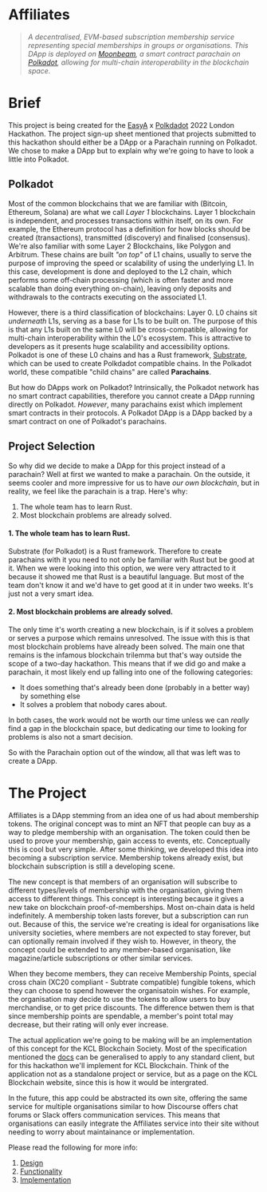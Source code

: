 # Affiliates
> *A decentralised, EVM-based subscription membership service representing special memberships in groups or organisations. This DApp is deployed on [Moonbeam](https://moonbeam.network), a smart contract parachain on [Polkadot](https://polkadot.network), allowing for multi-chain interoperability in the blockchain space.*

# Brief
This project is being created for the [EasyA](https://easya.io) x [Polkdadot](https://polkadot.network) 2022 London Hackathon. The project sign-up sheet mentioned that projects submitted to this hackathon should either be a DApp or a Parachain running on Polkadot. We chose to make a DApp but to explain why we're going to have to look a little into Polkadot.

## Polkadot
Most of the common blockchains that we are familiar with (Bitcoin, Ethereum, Solana) are what we call *Layer 1* blockchains. Layer 1 blockchain is independent, and processes transactions within itself, on its own. For example, the Ethereum protocol has a definition for how blocks should be created (transactions), transmitted (discovery) and finalised (consensus). We're also familiar with some Layer 2 Blockchains, like Polygon and Arbitrum. These chains are built *"on top"* of L1 chains, usually to serve the purpose of improving the speed or scalability of using the underlying L1. In this case, development is done and deployed to the L2 chain, which performs some off-chain processing (which is often faster and more scalable than doing everything on-chain), leaving only deposits and withdrawals to the contracts executing on the associated L1.

However, there is a third classification of blockchains: Layer 0. L0 chains sit *underneath* L1s, serving as a base for L1s to be built on. The purpose of this is that any L1s built on the same L0 will be cross-compatible, allowing for multi-chain interoperability within the L0's ecosystem. This is attractive to developers as it presents huge scalability and accessibility options. Polkadot is one of these L0 chains and has a Rust framework, [Substrate](https://substrate.io/), which can be used to create Polkdadot compatible chains. In the Polkadot world, these compatible "child chains" are called **Parachains**.

But how do DApps work on Polkadot? Intrinsically, the Polkadot network has no smart contract capabilities, therefore you cannot create a DApp running directly on Polkadot. *However*, many parachains exist which implement smart contracts in their protocols. A Polkadot DApp is a DApp backed by a smart contract on one of Polkadot's parachains.

## Project Selection
So why did we decide to make a DApp for this project instead of a parachain? Well at first we wanted to make a parachain. On the outside, it seems cooler and more impressive for us to have *our own blockchain*, but in reality, we feel like the parachain is a trap. Here's why:

1. The whole team has to learn Rust.
2. Most blockchain problems are already solved.

#### 1. The whole team has to learn Rust.
Substrate (for Polkadot) is a Rust framework. Therefore to create parachains with it you need to not only be familiar with Rust but be good at it. When we were looking into this option, we were very attracted to it because it showed me that Rust is a beautiful language. But most of the team don't know it and we'd have to get good at it in under two weeks. It's just not a very smart idea.

#### 2. Most blockchain problems are already solved.
The only time it's worth creating a new blockchain, is if it solves a problem or serves a purpose which remains unresolved. The issue with this is that most blockchain problems have already been solved. The main one that remains is the infamous blockchain trilemma but that's way outside the scope of a two-day hackathon. This means that if we did go and make a parachain, it most likely end up falling into one of the following categories:

- It does something that's already been done (probably in a better way) by something else
- It solves a problem that nobody cares about.

In both cases, the work would not be worth our time unless we can *really* find a gap in the blockchain space, but dedicating our time to looking for problems is also not a smart decision.

So with the Parachain option out of the window, all that was left was to create a DApp.

# The Project
Affiliates is a DApp stemming from an idea one of us had about membership tokens. The original concept was to mint an NFT that people can buy as a way to pledge membership with an organisation. The token could then be used to prove your membership, gain access to events, etc. Conceptually this is cool but very simple. After some thinking, we developed this idea into becoming a subscription service. Membership tokens already exist, but blockchain subscription is still a developing scene.

The new concept is that members of an organisation will subscribe to different types/levels of membership with the organisation, giving them access to different things. This concept is interesting because it gives a new take on blockchain proof-of-memberships. Most on-chain data is held indefinitely. A membership token lasts forever, but a subscription can run out. Because of this, the service we're creating is ideal for organisations like university societies, where members are not expected to stay forever, but can optionally remain involved if they wish to. However, in theory, the concept could be extended to any member-based organisation, like magazine/article subscriptions or other similar services.

When they become members, they can receive Membership Points, special cross chain (XC20 compliant - Subtrate compatible) fungible tokens, which they can choose to spend however the organisatoin wishes. For example, the organisation may decide to use the tokens to allow users to buy merchandise, or to get price discounts. The difference betwen them is that since membership points are spendable, a member's point total may decrease, but their rating will only ever increase.

The actual application we're going to be making will be an implementation of this concept for the KCL Blockchain Society. Most of the specification mentioned the [docs](/docs/) can be generalised to apply to any standard client, but for this hackathon we'll implement for KCL Blockchain. Think of the application not as a standalone project or service, but as a page on the KCL Blockchain website, since this is how it would be intergrated.

In the future, this app could be abstracted its own site, offering the same service for multiple organisations similar to how Discourse offers chat forums or Slack offers communication services. This means that organisations can easily integrate the Affiliates service into their site without needing to worry about maintainance or implementation.

Please read the following for more info:
1. [Design](/docs/design.md)
2. [Functionality](/docs/functionality.md)
3. [Implementation](/docs/implementation.md)
